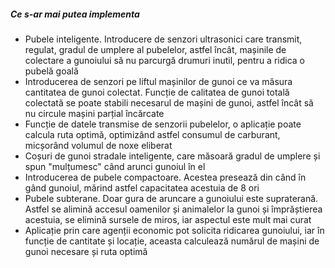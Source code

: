 ##### Ce s-ar mai putea implementa

* Pubele inteligente. Introducere de senzori ultrasonici care transmit, regulat, gradul de umplere al pubelelor, astfel încât, mașinile de colectare a gunoiului să nu parcurgă drumuri inutil, pentru a ridica o pubelă goală
* Introducerea de senzori pe liftul mașinilor de gunoi ce va măsura cantitatea de gunoi colectat. Funcție de calitatea de gunoi totală colectată se poate stabili necesarul de mașini de gunoi, astfel încât să nu circule mașini parțial încărcate
* Funcție de datele transmise de senzorii pubelelor, o aplicație poate calcula ruta optimă, optimizând astfel consumul de carburant, micșorând volumul de noxe eliberat
* Coșuri de gunoi stradale inteligente, care măsoară gradul de umplere și spun "mulțumesc" când arunci gunoiul în el
* Introducerea de pubele compactoare. Acestea presează din când în gând gunoiul, mărind astfel capacitatea acestuia de 8 ori
* Pubele subterane. Doar gura de aruncare a gunoiului este supraterană. Astfel se alimină accesul oamenilor și animalelor la gunoi și împrăștierea acestuia, se elimină sursele de miros, iar aspectul este mult mai curat
* Aplicație prin care agenții economic pot solicita ridicarea gunoiului, iar în funcție de cantitate și locație, aceasta calculează numărul de mașini de gunoi necesare și ruta optimă